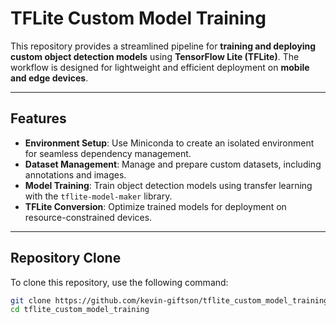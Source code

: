 # TFLite Custom Model Training

This repository provides a streamlined pipeline for **training and deploying custom object detection models** using **TensorFlow Lite (TFLite)**. The workflow is designed for lightweight and efficient deployment on **mobile and edge devices**.

---

## **Features**
- **Environment Setup**: Use Miniconda to create an isolated environment for seamless dependency management.
- **Dataset Management**: Manage and prepare custom datasets, including annotations and images.
- **Model Training**: Train object detection models using transfer learning with the `tflite-model-maker` library.
- **TFLite Conversion**: Optimize trained models for deployment on resource-constrained devices.

---

## **Repository Clone**

To clone this repository, use the following command:
```bash
git clone https://github.com/kevin-giftson/tflite_custom_model_training.git
cd tflite_custom_model_training
